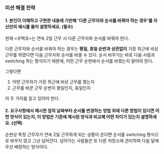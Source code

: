 ### 미션 해결 전략

#### 1. 본인이 이해하고 구현한 내용에 기반해 '다른 근무자와 순서를 바꿔야 하는 경우'를 자신만의 예시를 들어 설명하세요. (필수)

현재 <우택호>는 연속 2일 근무 시 다른 근무자와 순서를 바꿔야 한다.

다른 근무자와 순서를 바꿔야 하는 경우는 **평일, 휴일 순번과 상관없이** 가장 최근에 비상 근무를 하였다면 다음 근무자와 순서를 바꿀 수 있다.
순서 바꾸기는 바로 다음 사람과 switching 하는 형식이기 때문에, 어떤 근무 순번에서 순서를 바꿨는지 알아야 한다.

그렇다면

1. 어떤 근무자가 가장 최근에 비상 근무를 했는지
2. 근무를 바꾼 근무 순번이 평일인지, 휴일인지

이 두 가지를 알고 있어야 한다.

#### 2. 요구사항에서 제시한 앞의 날짜부터 순서를 변경하는 방법 외에 다른 방법이 있다면 어떤 방식이 있는지, 이 방법은 기존에 제시된 방식과 비교해 어떤 차이가 있는지 설명하세요. (선택)

순번상 특정 근무자가 연속 2일 근무하게 되는 상황이 온다면 순서를 switching 형식으로 바꾸지 않고 그냥 넘어간다.
넘어가는 사람들은 또 다른 저장소에 관리하여 다음 달에 우선 배정하는 방식이다.

